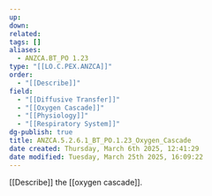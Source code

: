 ```yaml
---
up: 
down: 
related: 
tags: []
aliases:
  - ANZCA.BT_PO 1.23
type: "[[LO.C.PEX.ANZCA]]"
order:
  - "[[Describe]]"
field:
  - "[[Diffusive Transfer]]"
  - "[[Oxygen Cascade]]"
  - "[[Physiology]]"
  - "[[Respiratory System]]"
dg-publish: true
title: ANZCA.5.2.6.1_BT_PO.1.23_Oxygen_Cascade
date created: Thursday, March 6th 2025, 12:41:29
date modified: Tuesday, March 25th 2025, 16:09:22
---
```


[[Describe]] the [[oxygen cascade]].

